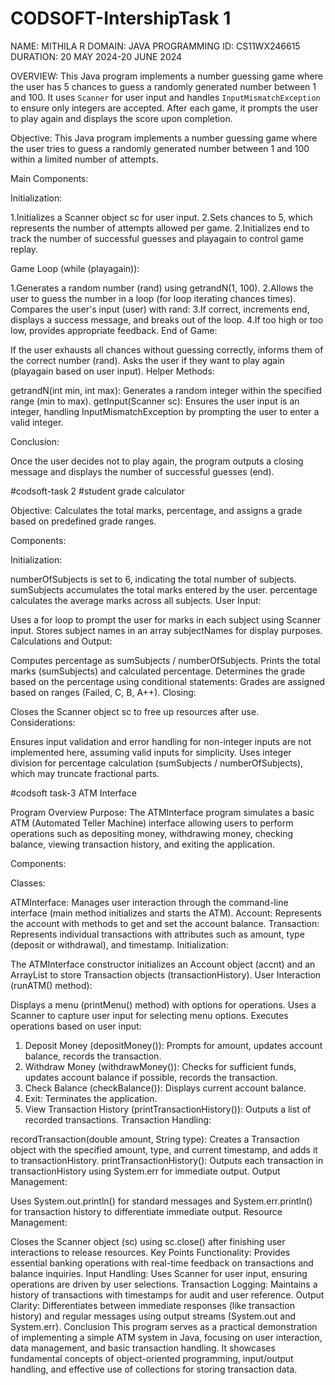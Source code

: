 # CODSOFT-IntershipTask 1
NAME: MITHILA R
DOMAIN: JAVA PROGRAMMING
ID: CS11WX246615
DURATION: 20 MAY 2024-20 JUNE 2024

OVERVIEW:
This Java program implements a number guessing game where the user has 5 chances to guess a 
randomly generated number between 1 and 100. It uses `Scanner` for user input and handles `InputMismatchException` 
to ensure only integers are accepted. 
After each game, it prompts the user to play again and displays the score upon completion.

Objective: This Java program implements a number guessing game where the user tries to guess a randomly generated number between 1 and 100 within a limited number of attempts.

Main Components:

Initialization:

1.Initializes a Scanner object sc for user input.
2.Sets chances to 5, which represents the number of attempts allowed per game.
2.Initializes end to track the number of successful guesses and playagain to control game replay.

Game Loop (while (playagain)):

1.Generates a random number (rand) using getrandN(1, 100).
2.Allows the user to guess the number in a loop (for loop iterating chances times).
Compares the user's input (user) with rand:
3.If correct, increments end, displays a success message, and breaks out of the loop.
4.If too high or too low, provides appropriate feedback.
End of Game:

If the user exhausts all chances without guessing correctly, informs them of the correct number (rand).
Asks the user if they want to play again (playagain based on user input).
Helper Methods:

getrandN(int min, int max): Generates a random integer within the specified range (min to max).
getInput(Scanner sc): Ensures the user input is an integer, handling InputMismatchException by prompting the user to enter a valid integer.

Conclusion:

Once the user decides not to play again, the program outputs a closing message and displays the number of successful guesses (end).

 #codsoft-task 2
 #student grade calculator

 Objective: Calculates the total marks, percentage, and assigns a grade based on predefined grade ranges.

Components:

Initialization:

numberOfSubjects is set to 6, indicating the total number of subjects.
sumSubjects accumulates the total marks entered by the user.
percentage calculates the average marks across all subjects.
User Input:

Uses a for loop to prompt the user for marks in each subject using Scanner input.
Stores subject names in an array subjectNames for display purposes.
Calculations and Output:

Computes percentage as sumSubjects / numberOfSubjects.
Prints the total marks (sumSubjects) and calculated percentage.
Determines the grade based on the percentage using conditional statements:
Grades are assigned based on ranges (Failed, C, B, A++).
Closing:

Closes the Scanner object sc to free up resources after use.
Considerations:

Ensures input validation and error handling for non-integer inputs are not implemented here, assuming valid inputs for simplicity.
Uses integer division for percentage calculation (sumSubjects / numberOfSubjects), which may truncate fractional parts.

#codsoft task-3
ATM Interface

Program Overview
Purpose: The ATMInterface program simulates a basic ATM (Automated Teller Machine) interface allowing users to perform operations such as depositing money, withdrawing money, checking balance, viewing transaction history, and exiting the application.

Components:

Classes:

ATMInterface: Manages user interaction through the command-line interface (main method initializes and starts the ATM).
Account: Represents the account with methods to get and set the account balance.
Transaction: Represents individual transactions with attributes such as amount, type (deposit or withdrawal), and timestamp.
Initialization:

The ATMInterface constructor initializes an Account object (accnt) and an ArrayList to store Transaction objects (transactionHistory).
User Interaction (runATM() method):

Displays a menu (printMenu() method) with options for operations.
Uses a Scanner to capture user input for selecting menu options.
Executes operations based on user input:
1. Deposit Money (depositMoney()): Prompts for amount, updates account balance, records the transaction.
2. Withdraw Money (withdrawMoney()): Checks for sufficient funds, updates account balance if possible, records the transaction.
3. Check Balance (checkBalance()): Displays current account balance.
4. Exit: Terminates the application.
5. View Transaction History (printTransactionHistory()): Outputs a list of recorded transactions.
Transaction Handling:

recordTransaction(double amount, String type): Creates a Transaction object with the specified amount, type, and current timestamp, and adds it to transactionHistory.
printTransactionHistory(): Outputs each transaction in transactionHistory using System.err for immediate output.
Output Management:

Uses System.out.println() for standard messages and System.err.println() for transaction history to differentiate immediate output.
Resource Management:

Closes the Scanner object (sc) using sc.close() after finishing user interactions to release resources.
Key Points
Functionality: Provides essential banking operations with real-time feedback on transactions and balance inquiries.
Input Handling: Uses Scanner for user input, ensuring operations are driven by user selections.
Transaction Logging: Maintains a history of transactions with timestamps for audit and user reference.
Output Clarity: Differentiates between immediate responses (like transaction history) and regular messages using output streams (System.out and System.err).
Conclusion
This program serves as a practical demonstration of implementing a simple ATM system in Java, focusing on user interaction, data management, and basic transaction handling. It showcases fundamental concepts of object-oriented programming, input/output handling, and effective use of collections for storing transaction data.





